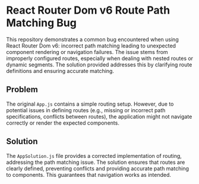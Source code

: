 # React Router Dom v6 Route Path Matching Bug

This repository demonstrates a common bug encountered when using React Router Dom v6: incorrect path matching leading to unexpected component rendering or navigation failures.  The issue stems from improperly configured routes, especially when dealing with nested routes or dynamic segments.  The solution provided addresses this by clarifying route definitions and ensuring accurate matching.

## Problem

The original `App.js` contains a simple routing setup. However, due to potential issues in defining routes (e.g., missing or incorrect path specifications, conflicts between routes), the application might not navigate correctly or render the expected components.

## Solution

The `AppSolution.js` file provides a corrected implementation of routing, addressing the path matching issue.  The solution ensures that routes are clearly defined, preventing conflicts and providing accurate path matching to components.  This guarantees that navigation works as intended.